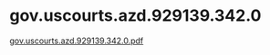 # gov.uscourts.azd.929139.342.0

[gov.uscourts.azd.929139.342.0.pdf](gov%20uscourts%20azd%20929139%20342%200%20e8146fa903714d98bae5747682b390b8/gov.uscourts.azd.929139.342.0.pdf)